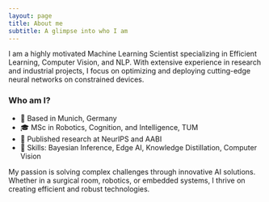 ```yaml
---
layout: page
title: About me
subtitle: A glimpse into who I am
---
```


I am a highly motivated Machine Learning Scientist specializing in Efficient Learning, Computer Vision, and NLP. With extensive experience in research and industrial projects, I focus on optimizing and deploying cutting-edge neural networks on constrained devices.

### Who am I?
- 📍 Based in Munich, Germany
- 🎓 MSc in Robotics, Cognition, and Intelligence, TUM
- 🌟 Published research at NeurIPS and AABI
- 🔧 Skills: Bayesian Inference, Edge AI, Knowledge Distillation, Computer Vision

My passion is solving complex challenges through innovative AI solutions. Whether in a surgical room, robotics, or embedded systems, I thrive on creating efficient and robust technologies.